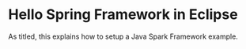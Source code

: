 # Hello Spring Framework in Eclipse

As titled, this explains how to setup a Java Spark Framework example.


